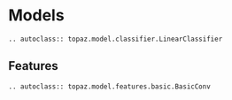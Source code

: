 # Models

```{eval-rst}
.. autoclass:: topaz.model.classifier.LinearClassifier
```

## Features

```{eval-rst}
.. autoclass:: topaz.model.features.basic.BasicConv
```